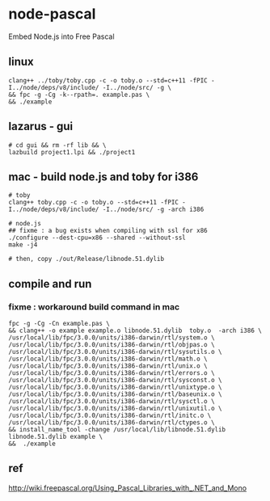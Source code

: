 # node-pascal
Embed Node.js into Free Pascal

## linux
```
clang++ ../toby/toby.cpp -c -o toby.o --std=c++11 -fPIC -I../node/deps/v8/include/ -I../node/src/ -g \
&& fpc -g -Cg -k--rpath=. example.pas \
&& ./example
```

## lazarus - gui
```
# cd gui && rm -rf lib && \
lazbuild project1.lpi && ./project1
```

## mac - build node.js and toby for i386
```
# toby
clang++ toby.cpp -c -o toby.o --std=c++11 -fPIC -I../node/deps/v8/include/ -I../node/src/ -g -arch i386

# node.js
## fixme : a bug exists when compiling with ssl for x86
./configure --dest-cpu=x86 --shared --without-ssl
make -j4

# then, copy ./out/Release/libnode.51.dylib
```

## compile and run
### fixme : workaround build command in mac
```
fpc -g -Cg -Cn example.pas \
&& clang++ -o example example.o libnode.51.dylib  toby.o  -arch i386 \
/usr/local/lib/fpc/3.0.0/units/i386-darwin/rtl/system.o \
/usr/local/lib/fpc/3.0.0/units/i386-darwin/rtl/objpas.o \
/usr/local/lib/fpc/3.0.0/units/i386-darwin/rtl/sysutils.o \
/usr/local/lib/fpc/3.0.0/units/i386-darwin/rtl/math.o \
/usr/local/lib/fpc/3.0.0/units/i386-darwin/rtl/unix.o \
/usr/local/lib/fpc/3.0.0/units/i386-darwin/rtl/errors.o \
/usr/local/lib/fpc/3.0.0/units/i386-darwin/rtl/sysconst.o \
/usr/local/lib/fpc/3.0.0/units/i386-darwin/rtl/unixtype.o \
/usr/local/lib/fpc/3.0.0/units/i386-darwin/rtl/baseunix.o \
/usr/local/lib/fpc/3.0.0/units/i386-darwin/rtl/sysctl.o \
/usr/local/lib/fpc/3.0.0/units/i386-darwin/rtl/unixutil.o \
/usr/local/lib/fpc/3.0.0/units/i386-darwin/rtl/initc.o \
/usr/local/lib/fpc/3.0.0/units/i386-darwin/rtl/ctypes.o \
&& install_name_tool -change /usr/local/lib/libnode.51.dylib libnode.51.dylib example \
&&  ./example
```

## ref
http://wiki.freepascal.org/Using_Pascal_Libraries_with_.NET_and_Mono
